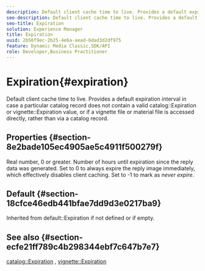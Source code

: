 ```yaml
---
description: Default client cache time to live. Provides a default expiration interval in case a particular catalog record does not contain a valid catalog Expiration or vignette Expiration value, or if a vignette file or material file is accessed directly, rather than via a catalog record.
seo-description: Default client cache time to live. Provides a default expiration interval in case a particular catalog record does not contain a valid catalog Expiration or vignette Expiration value, or if a vignette file or material file is accessed directly, rather than via a catalog record.
seo-title: Expiration
solution: Experience Manager
title: Expiration
uuid: 2b56f9ec-2b25-4e6a-aead-6dad3d2df975
feature: Dynamic Media Classic,SDK/API
role: Developer,Business Practitioner
---
```


# Expiration{#expiration}

Default client cache time to live. Provides a default expiration interval in case a particular catalog record does not contain a valid catalog::Expiration or vignette::Expiration value, or if a vignette file or material file is accessed directly, rather than via a catalog record.

## Properties {#section-8e2bade105ec4905ae5c4911f500279f}

Real number, 0 or greater. Number of hours until expiration since the reply data was generated. Set to 0 to always expire the reply image immediately, which effectively disables client caching. Set to -1 to mark as *never expire*.

## Default {#section-18cfce46edb441bfae7dd9d3e0217ba9}

Inherited from default::Expiration if not defined or if empty.

## See also {#section-ecfe21ff789c4b298344ebf7c647b7e7}

[catalog::Expiration](../../../../../ir-api/material-cat/image-rendering-api-ref/c-ir-material-catalog/c-ir-material-data-reference/r-ir-expiration-dataref.md#reference-5e93943abff54c93bf85aae3b911a3ce) , [vignette::Expiration](../../../../../ir-api/material-cat/image-rendering-api-ref/c-ir-material-catalog/c-ir-vignette-map-reference/r-ir-expiration-vignette.md#reference-df80829da93e4c0ab3f97a1792d9c74c) 
